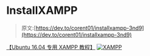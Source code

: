 # InstallXAMPP

> 原文:[https://dev.to/corent01/installxampp-3nd9](https://dev.to/corent01/installxampp-3nd9)

[【Ubuntu 16.04 专用 XAMPP 教程】](https://medium.com/@corentinwarin/tutoriel-pour-un-serveur-local-xampp-localhost-7f5642954845)
[![](../Images/14c21feb42bc869c1c7376a05c2c759e.png "XAMPP")](https://res.cloudinary.com/practicaldev/image/fetch/s--NoJKM4_F--/c_limit%2Cf_auto%2Cfl_progressive%2Cq_auto%2Cw_880/https://3.bp.blogspot.com/-Fy_0q2Y1AWE/UjqaT9QfgBI/AAAAAAAAA4w/dm2x7G87IEc/s320/xampp-logo.jpg)